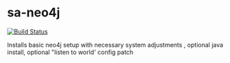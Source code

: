 sa-neo4j
=========

[![Build Status](https://travis-ci.org/softasap/sa-neo4j.svg?branch=master)](https://travis-ci.org/softasap/sa-neo4j)


Installs basic neo4j setup with necessary system adjustments , optional java install, optional "listen to world' config patch

